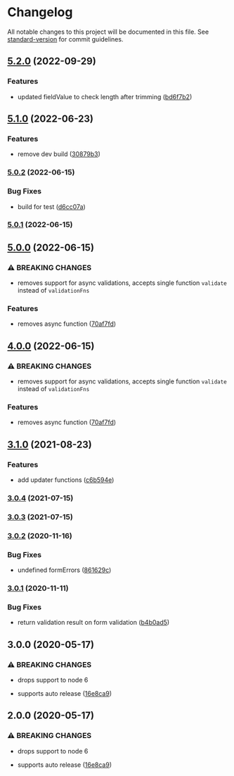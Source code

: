 # Changelog

All notable changes to this project will be documented in this file. See [standard-version](https://github.com/conventional-changelog/standard-version) for commit guidelines.

## [5.2.0](https://github.com/balavishnuvj/react-hooks-form-validator/compare/v5.1.0...v5.2.0) (2022-09-29)


### Features

* updated fieldValue to check length after trimming ([bd6f7b2](https://github.com/balavishnuvj/react-hooks-form-validator/commit/bd6f7b295b68446232ba32f5d014e1cb8a409f19))

## [5.1.0](https://github.com/balavishnuvj/react-hooks-form-validator/compare/v5.0.2...v5.1.0) (2022-06-23)


### Features

* remove dev build ([30879b3](https://github.com/balavishnuvj/react-hooks-form-validator/commit/30879b3cd06fc92b9f12634189fd0fce5f111941))

### [5.0.2](https://github.com/balavishnuvj/react-hooks-form-validator/compare/v5.0.1...v5.0.2) (2022-06-15)


### Bug Fixes

* build for test ([d6cc07a](https://github.com/balavishnuvj/react-hooks-form-validator/commit/d6cc07a95716b0a6e6e5182e13c67f06cce9c6cf))

### [5.0.1](https://github.com/balavishnuvj/react-hooks-form-validator/compare/v5.0.0...v5.0.1) (2022-06-15)

## [5.0.0](https://github.com/balavishnuvj/react-hooks-form-validator/compare/v3.1.0...v5.0.0) (2022-06-15)


### ⚠ BREAKING CHANGES

* removes support for async validations, accepts single function `validate` instead of `validationFns`

### Features

* removes async function ([70af7fd](https://github.com/balavishnuvj/react-hooks-form-validator/commit/70af7fd5d4559bf5e9b6d7f26f062e5eeff91ad7))

## [4.0.0](https://github.com/balavishnuvj/react-hooks-form-validator/compare/v3.1.0...v4.0.0) (2022-06-15)


### ⚠ BREAKING CHANGES

* removes support for async validations, accepts single function `validate` instead of `validationFns`

### Features

* removes async function ([70af7fd](https://github.com/balavishnuvj/react-hooks-form-validator/commit/70af7fd5d4559bf5e9b6d7f26f062e5eeff91ad7))

## [3.1.0](https://github.com/balavishnuvj/react-hooks-form-validator/compare/v3.0.4...v3.1.0) (2021-08-23)


### Features

* add updater functions ([c6b594e](https://github.com/balavishnuvj/react-hooks-form-validator/commit/c6b594e3fda29b9f485d294aeffa0305a8d489b6))

### [3.0.4](https://github.com/balavishnuvj/react-hooks-form-validator/compare/v3.0.3...v3.0.4) (2021-07-15)

### [3.0.3](https://github.com/balavishnuvj/react-hooks-form-validator/compare/v3.0.2...v3.0.3) (2021-07-15)

### [3.0.2](https://github.com/balavishnuvj/react-hooks-form-validator/compare/v3.0.1...v3.0.2) (2020-11-16)


### Bug Fixes

* undefined formErrors ([861629c](https://github.com/balavishnuvj/react-hooks-form-validator/commit/861629cb7e1f894f3849f50ba67b9ab81f9e0e79))

### [3.0.1](https://github.com/balavishnuvj/react-hooks-form-validator/compare/v3.0.0...v3.0.1) (2020-11-11)


### Bug Fixes

* return validation result on form validation ([b4b0ad5](https://github.com/balavishnuvj/react-hooks-form-validator/commit/b4b0ad5da7955f9b193bcd08f83a58c239cceba0))

## 3.0.0 (2020-05-17)


### ⚠ BREAKING CHANGES

* drops support to node 6

* supports auto release ([16e8ca9](https://github.com/balavishnuvj/react-hooks-form-validator/commit/16e8ca9391d91023f5e0dbcf96248d3a38733b74))

## 2.0.0 (2020-05-17)


### ⚠ BREAKING CHANGES

* drops support to node 6

* supports auto release ([16e8ca9](https://github.com/balavishnuvj/react-hooks-form-validator/commit/16e8ca9391d91023f5e0dbcf96248d3a38733b74))
